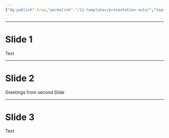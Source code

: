 ```yaml
---
{"dg-publish":true,"permalink":"/11-templates/presentation-note/","tags":["presentation"],"noteIcon":"outgoing"}
---
```


---
  
# Slide 1
Text

---

# Slide 2
Greetings from second Slide

---

# Slide 3
Text

